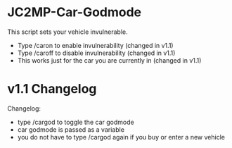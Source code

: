 JC2MP-Car-Godmode
=================

This script sets your vehicle invulnerable.
- Type /caron to enable invulnerability (changed in v1.1)
- Type /caroff to disable invulnerability (changed in v1.1)
- This works just for the car you are currently in (changed in v1.1)

v1.1 Changelog
==============

Changelog:
- type /cargod to toggle the car godmode
- car godmode is passed as a variable
- you do not have to type /cargod again if you buy or enter a new vehicle
